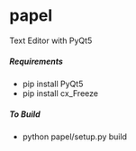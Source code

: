 # papel
Text Editor with PyQt5

<h5>Requirements</h5>
<ul>
	<li>pip install PyQt5</li>
	<li>pip install cx_Freeze</li>
</ul>

<h5>To Build</h5>
<ul>
	<li>python papel/setup.py build</li>
</ul>